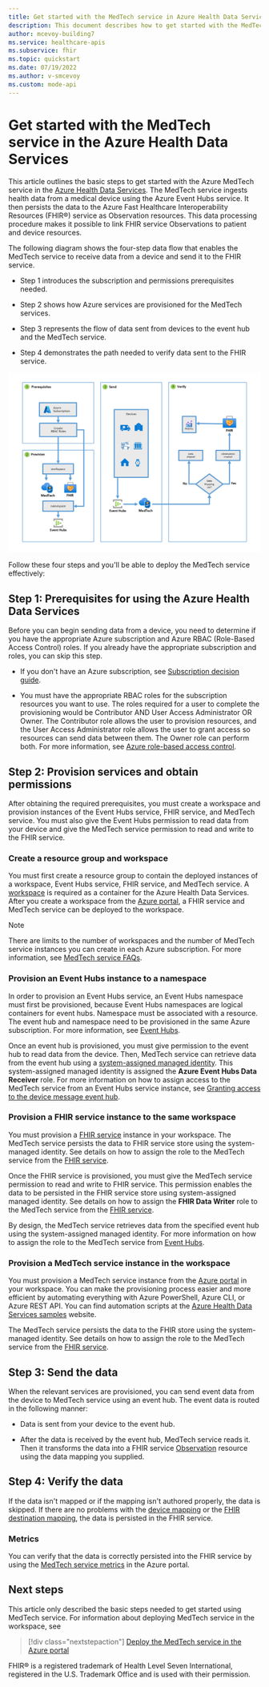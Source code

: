 ```yaml
---
title: Get started with the MedTech service in Azure Health Data Services
description: This document describes how to get started with the MedTech service in Azure Health Data Services.
author: mcevoy-building7
ms.service: healthcare-apis
ms.subservice: fhir
ms.topic: quickstart
ms.date: 07/19/2022
ms.author: v-smcevoy
ms.custom: mode-api
---
```


# Get started with the MedTech service in the Azure Health Data Services

This article outlines the basic steps to get started with the Azure MedTech service in the [Azure Health Data Services](../healthcare-apis-overview.md). The MedTech service ingests health data from a medical device using the Azure Event Hubs service. It then persists the data to the Azure Fast Healthcare Interoperability Resources (FHIR&#174;) service as Observation resources. This data processing procedure makes it possible to link FHIR service Observations to patient and device resources.

The following diagram shows the four-step data flow that enables the MedTech service to receive data from a device and send it to the FHIR service.

- Step 1 introduces the subscription and permissions prerequisites needed.

- Step 2 shows how Azure services are provisioned for the MedTech services.

- Step 3 represents the flow of data sent from devices to the event hub and the MedTech service.

- Step 4 demonstrates the path needed to verify data sent to the FHIR service.  

[![MedTech service data flow diagram.](media/iot-get-started/get-started-with-iot.png)](media/iot-get-started/get-started-with-iot.png#lightbox)

Follow these four steps and you'll be able to deploy the MedTech service effectively:

## Step 1: Prerequisites for using the Azure Health Data Services

Before you can begin sending data from a device, you need to determine if you have the appropriate Azure subscription and Azure RBAC (Role-Based Access Control) roles. If you already have the appropriate subscription and roles, you can skip this step.

- If you don't have an Azure subscription, see [Subscription decision guide](/azure/cloud-adoption-framework/decision-guides/subscriptions/).

- You must have the appropriate RBAC roles for the subscription resources you want to use. The roles required for a user to complete the provisioning would be Contributor AND User Access Administrator OR Owner. The Contributor role allows the user to provision resources, and the User Access Administrator role allows the user to grant access so resources can send data between them. The Owner role can perform both. For more information, see [Azure role-based access control](/azure/cloud-adoption-framework/ready/considerations/roles).

## Step 2: Provision services and obtain permissions

After obtaining the required prerequisites, you must create a workspace and provision instances of the Event Hubs service, FHIR service, and MedTech service. You must also give the Event Hubs permission to read data from your device and give the MedTech service permission to read and write to the FHIR service.

### Create a resource group and workspace

You must first create a resource group to contain the deployed instances of a workspace, Event Hubs service, FHIR service, and MedTech service. A [workspace](../workspace-overview.md) is required as a container for the Azure Health Data Services. After you create a workspace from the [Azure portal](../healthcare-apis-quickstart.md), a FHIR service and MedTech service can be deployed to the workspace.

> [!NOTE]
> There are limits to the number of workspaces and the number of MedTech service instances you can create in each Azure subscription. For more information, see [MedTech service FAQs](iot-connector-faqs.md).

### Provision an Event Hubs instance to a namespace

In order to provision an Event Hubs service, an Event Hubs namespace must first be provisioned, because Event Hubs namespaces are logical containers for event hubs. Namespace must be associated with a resource. The event hub and namespace need to be provisioned in the same Azure subscription. For more information, see [Event Hubs](../../event-hubs/event-hubs-create.md).

Once an event hub is provisioned, you must give permission to the event hub to read data from the device. Then, MedTech service can retrieve data from the event hub using a [system-assigned managed identity](../../active-directory/managed-identities-azure-resources/overview.md). This system-assigned managed identity is assigned the **Azure Event Hubs Data Receiver** role. For more information on how to assign access to the MedTech service from an Event Hubs service instance, see [Granting access to the device message event hub](deploy-iot-connector-in-azure.md#granting-access-to-the-device-message-event-hub).

### Provision a FHIR service instance to the same workspace

You must provision a [FHIR service](../fhir/fhir-portal-quickstart.md) instance in your workspace. The MedTech service persists the data to FHIR service store using the system-managed identity. See details on how to assign the role to the MedTech service from the [FHIR service](deploy-iot-connector-in-azure.md#granting-access-to-the-fhir-service).

Once the FHIR service is provisioned, you must give the MedTech service permission to read and write to FHIR service. This permission enables the data to be persisted in the FHIR service store using system-assigned managed identity. See details on how to assign the **FHIR Data Writer** role to the MedTech service from the [FHIR service](deploy-iot-connector-in-azure.md#granting-access-to-the-fhir-service).

By design, the MedTech service retrieves data from the specified event hub using the system-assigned managed identity. For more information on how to assign the role to the MedTech service from [Event Hubs](deploy-iot-connector-in-azure.md#granting-access-to-the-device-message-event-hub). 

### Provision a MedTech service instance in the workspace

You must provision a MedTech service instance from the [Azure portal](deploy-iot-connector-in-azure.md) in your workspace. You can make the provisioning process easier and more efficient by automating everything with Azure PowerShell, Azure CLI, or Azure REST API. You can find automation scripts at the [Azure Health Data Services samples](https://github.com/microsoft/healthcare-apis-samples/tree/main/src/scripts) website.

The MedTech service persists the data to the FHIR store using the system-managed identity. See details on how to assign the role to the MedTech service from the [FHIR service](deploy-iot-connector-in-azure.md#granting-access-to-the-fhir-service).

## Step 3: Send the data

When the relevant services are provisioned, you can send event data from the device to MedTech service using an event hub. The event data is routed in the following manner:

- Data is sent from your device to the event hub.

- After the data is received by the event hub, MedTech service reads it. Then it transforms the data into a FHIR service [Observation](http://hl7.org/fhir/observation.html) resource using the data mapping you supplied.

## Step 4: Verify the data

If the data isn't mapped or if the mapping isn't authored properly, the data is skipped. If there are no problems with the [device mapping](./how-to-use-device-mappings.md) or the [FHIR destination mapping](how-to-use-fhir-mappings.md), the data is persisted in the FHIR service.

### Metrics

You can verify that the data is correctly persisted into the FHIR service by using the [MedTech service metrics](how-to-display-metrics.md) in the Azure portal.

## Next steps

This article only described the basic steps needed to get started using MedTech service. For information about deploying MedTech service in the workspace, see

>[!div class="nextstepaction"]
>[Deploy the MedTech service in the Azure portal](deploy-iot-connector-in-azure.md)

FHIR&#174; is a registered trademark of Health Level Seven International, registered in the U.S. Trademark Office and is used with their permission.
